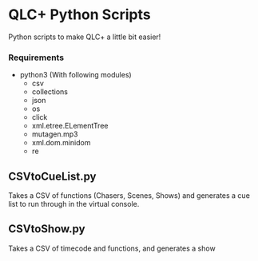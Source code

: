 # QLC+ Python Scripts
Python scripts to make QLC+ a little bit easier!

### Requirements
* python3 (With following modules)
	* csv
	* collections
	* json
	* os
	* click
	* xml.etree.ELementTree
	* mutagen.mp3
	* xml.dom.minidom
	* re

## CSVtoCueList.py
Takes a CSV of functions (Chasers, Scenes, Shows) and generates a cue list to run through in the virtual console.

## CSVtoShow.py
Takes a CSV of timecode and functions, and generates a show
